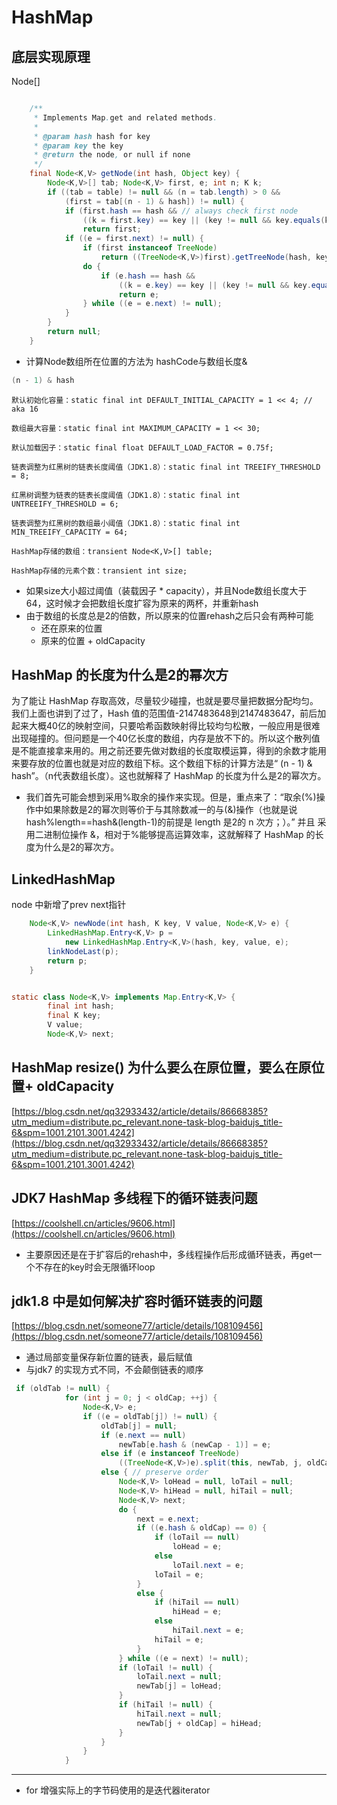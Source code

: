 # HashMap

## 底层实现原理
Node[]
```java

    /**
     * Implements Map.get and related methods.
     *
     * @param hash hash for key
     * @param key the key
     * @return the node, or null if none
     */
    final Node<K,V> getNode(int hash, Object key) {
        Node<K,V>[] tab; Node<K,V> first, e; int n; K k;
        if ((tab = table) != null && (n = tab.length) > 0 &&
            (first = tab[(n - 1) & hash]) != null) {
            if (first.hash == hash && // always check first node
                ((k = first.key) == key || (key != null && key.equals(k))))
                return first;
            if ((e = first.next) != null) {
                if (first instanceof TreeNode)
                    return ((TreeNode<K,V>)first).getTreeNode(hash, key);
                do {
                    if (e.hash == hash &&
                        ((k = e.key) == key || (key != null && key.equals(k))))
                        return e;
                } while ((e = e.next) != null);
            }
        }
        return null;
    }
```

+ 计算Node数组所在位置的方法为 hashCode与数组长度&
```java
(n - 1) & hash
```


    默认初始化容量：static final int DEFAULT_INITIAL_CAPACITY = 1 << 4; // aka 16

    数组最大容量：static final int MAXIMUM_CAPACITY = 1 << 30;

    默认加载因子：static final float DEFAULT_LOAD_FACTOR = 0.75f;

    链表调整为红黑树的链表长度阈值（JDK1.8）：static final int TREEIFY_THRESHOLD = 8;

    红黑树调整为链表的链表长度阈值（JDK1.8）：static final int UNTREEIFY_THRESHOLD = 6;

    链表调整为红黑树的数组最小阈值（JDK1.8）：static final int MIN_TREEIFY_CAPACITY = 64;

    HashMap存储的数组：transient Node<K,V>[] table;

    HashMap存储的元素个数：transient int size;


+ 如果size大小超过阈值（装载因子 * capacity），并且Node数组长度大于64，这时候才会把数组长度扩容为原来的两杯，并重新hash
+ 由于数组的长度总是2的倍数，所以原来的位置rehash之后只会有两种可能
    + 还在原来的位置
    + 原来的位置 + oldCapacity


## HashMap 的长度为什么是2的幂次方
为了能让 HashMap 存取高效，尽量较少碰撞，也就是要尽量把数据分配均匀。我们上面也讲到了过了，Hash 值的范围值-2147483648到2147483647，前后加起来大概40亿的映射空间，只要哈希函数映射得比较均匀松散，一般应用是很难出现碰撞的。但问题是一个40亿长度的数组，内存是放不下的。所以这个散列值是不能直接拿来用的。用之前还要先做对数组的长度取模运算，得到的余数才能用来要存放的位置也就是对应的数组下标。这个数组下标的计算方法是“ (n - 1) & hash”。（n代表数组长度）。这也就解释了 HashMap 的长度为什么是2的幂次方。

+ 我们首先可能会想到采用%取余的操作来实现。但是，重点来了：“取余(%)操作中如果除数是2的幂次则等价于与其除数减一的与(&)操作（也就是说 hash%length==hash&(length-1)的前提是 length 是2的 n 次方；）。” 并且 采用二进制位操作 &，相对于%能够提高运算效率，这就解释了 HashMap 的长度为什么是2的幂次方。

## LinkedHashMap
node 中新增了prev next指针
```java
    Node<K,V> newNode(int hash, K key, V value, Node<K,V> e) {
        LinkedHashMap.Entry<K,V> p =
            new LinkedHashMap.Entry<K,V>(hash, key, value, e);
        linkNodeLast(p);
        return p;
    }


static class Node<K,V> implements Map.Entry<K,V> {
        final int hash;
        final K key;
        V value;
        Node<K,V> next;    
```

## HashMap resize() 为什么要么在原位置，要么在原位置+ oldCapacity
[https://blog.csdn.net/qq32933432/article/details/86668385?utm_medium=distribute.pc_relevant.none-task-blog-baidujs_title-6&spm=1001.2101.3001.4242](https://blog.csdn.net/qq32933432/article/details/86668385?utm_medium=distribute.pc_relevant.none-task-blog-baidujs_title-6&spm=1001.2101.3001.4242)




## JDK7 HashMap 多线程下的循环链表问题
[https://coolshell.cn/articles/9606.html](https://coolshell.cn/articles/9606.html)
+ 主要原因还是在于扩容后的rehash中，多线程操作后形成循环链表，再get一个不存在的key时会无限循环loop


## jdk1.8 中是如何解决扩容时循环链表的问题
[https://blog.csdn.net/someone77/article/details/108109456](https://blog.csdn.net/someone77/article/details/108109456)

+ 通过局部变量保存新位置的链表，最后赋值
+ 与jdk7 的实现方式不同，不会颠倒链表的顺序
```java
 if (oldTab != null) {
            for (int j = 0; j < oldCap; ++j) {
                Node<K,V> e;
                if ((e = oldTab[j]) != null) {
                    oldTab[j] = null;
                    if (e.next == null)
                        newTab[e.hash & (newCap - 1)] = e;
                    else if (e instanceof TreeNode)
                        ((TreeNode<K,V>)e).split(this, newTab, j, oldCap);
                    else { // preserve order
                        Node<K,V> loHead = null, loTail = null;
                        Node<K,V> hiHead = null, hiTail = null;
                        Node<K,V> next;
                        do {
                            next = e.next;
                            if ((e.hash & oldCap) == 0) {
                                if (loTail == null)
                                    loHead = e;
                                else
                                    loTail.next = e;
                                loTail = e;
                            }
                            else {
                                if (hiTail == null)
                                    hiHead = e;
                                else
                                    hiTail.next = e;
                                hiTail = e;
                            }
                        } while ((e = next) != null);
                        if (loTail != null) {
                            loTail.next = null;
                            newTab[j] = loHead;
                        }
                        if (hiTail != null) {
                            hiTail.next = null;
                            newTab[j + oldCap] = hiHead;
                        }
                    }
                }
            }
```


---
+ for 增强实际上的字节码使用的是迭代器iterator
